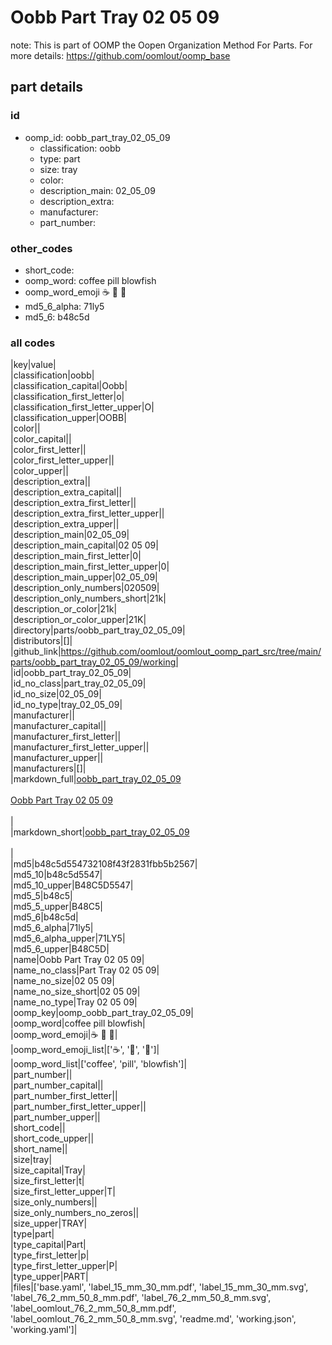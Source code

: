 # Oobb Part Tray 02 05 09  

note: This is part of OOMP the Oopen Organization Method For Parts. For more details: https://github.com/oomlout/oomp_base

##  part details





### id
* oomp_id: oobb_part_tray_02_05_09
  * classification: oobb
  * type: part
  * size: tray
  * color: 
  * description_main: 02_05_09
  * description_extra: 
  * manufacturer: 
  * part_number: 

### other_codes
* short_code: 
* oomp_word: coffee pill blowfish
* oomp_word_emoji :coffee: :pill: :blowfish:
* md5_6_alpha: 71ly5
* md5_6: b48c5d

### all codes 
|key|value|  
|classification|oobb|  
|classification_capital|Oobb|  
|classification_first_letter|o|  
|classification_first_letter_upper|O|  
|classification_upper|OOBB|  
|color||  
|color_capital||  
|color_first_letter||  
|color_first_letter_upper||  
|color_upper||  
|description_extra||  
|description_extra_capital||  
|description_extra_first_letter||  
|description_extra_first_letter_upper||  
|description_extra_upper||  
|description_main|02_05_09|  
|description_main_capital|02 05 09|  
|description_main_first_letter|0|  
|description_main_first_letter_upper|0|  
|description_main_upper|02_05_09|  
|description_only_numbers|020509|  
|description_only_numbers_short|21k|  
|description_or_color|21k|  
|description_or_color_upper|21K|  
|directory|parts/oobb_part_tray_02_05_09|  
|distributors|[]|  
|github_link|https://github.com/oomlout/oomlout_oomp_part_src/tree/main/parts/oobb_part_tray_02_05_09/working|  
|id|oobb_part_tray_02_05_09|  
|id_no_class|part_tray_02_05_09|  
|id_no_size|02_05_09|  
|id_no_type|tray_02_05_09|  
|manufacturer||  
|manufacturer_capital||  
|manufacturer_first_letter||  
|manufacturer_first_letter_upper||  
|manufacturer_upper||  
|manufacturers|[]|  
|markdown_full|[oobb_part_tray_02_05_09](https://github.com/oomlout/oomlout_oomp_part_src/tree/main/parts/oobb_part_tray_02_05_09/working)<br>[](https://github.com/oomlout/oomlout_oomp_part_src/tree/main/parts/oobb_part_tray_02_05_09/working)<br>[Oobb Part Tray 02 05 09](https://github.com/oomlout/oomlout_oomp_part_src/tree/main/parts/oobb_part_tray_02_05_09/working)<br><br>|  
|markdown_short|[oobb_part_tray_02_05_09](https://github.com/oomlout/oomlout_oomp_part_src/tree/main/parts/oobb_part_tray_02_05_09/working)<br><br>|  
|md5|b48c5d554732108f43f2831fbb5b2567|  
|md5_10|b48c5d5547|  
|md5_10_upper|B48C5D5547|  
|md5_5|b48c5|  
|md5_5_upper|B48C5|  
|md5_6|b48c5d|  
|md5_6_alpha|71ly5|  
|md5_6_alpha_upper|71LY5|  
|md5_6_upper|B48C5D|  
|name|Oobb Part Tray 02 05 09|  
|name_no_class|Part Tray 02 05 09|  
|name_no_size|02 05 09|  
|name_no_size_short|02 05 09|  
|name_no_type|Tray 02 05 09|  
|oomp_key|oomp_oobb_part_tray_02_05_09|  
|oomp_word|coffee pill blowfish|  
|oomp_word_emoji|:coffee: :pill: :blowfish:|  
|oomp_word_emoji_list|[':coffee:', ':pill:', ':blowfish:']|  
|oomp_word_list|['coffee', 'pill', 'blowfish']|  
|part_number||  
|part_number_capital||  
|part_number_first_letter||  
|part_number_first_letter_upper||  
|part_number_upper||  
|short_code||  
|short_code_upper||  
|short_name||  
|size|tray|  
|size_capital|Tray|  
|size_first_letter|t|  
|size_first_letter_upper|T|  
|size_only_numbers||  
|size_only_numbers_no_zeros||  
|size_upper|TRAY|  
|type|part|  
|type_capital|Part|  
|type_first_letter|p|  
|type_first_letter_upper|P|  
|type_upper|PART|  
|files|['base.yaml', 'label_15_mm_30_mm.pdf', 'label_15_mm_30_mm.svg', 'label_76_2_mm_50_8_mm.pdf', 'label_76_2_mm_50_8_mm.svg', 'label_oomlout_76_2_mm_50_8_mm.pdf', 'label_oomlout_76_2_mm_50_8_mm.svg', 'readme.md', 'working.json', 'working.yaml']|  
